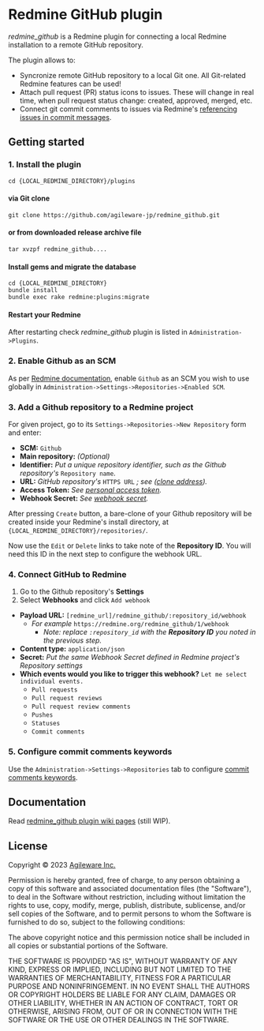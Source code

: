 # Redmine GitHub plugin

_redmine_github_ is a Redmine plugin for connecting a local Redmine installation to a remote GitHub repository.

The plugin allows to:

- Syncronize remote GitHub repository to a local Git one. All Git-related Redmine features can be used!
- Attach pull request (PR) status icons to issues. These will change in real time, when pull request status change: created, approved, merged, etc.
- Connect git commit comments to issues via Redmine's [referencing issues in commit messages](https://www.redmine.org/projects/redmine/wiki/RedmineSettings#Referencing-issues-in-commit-messages).

## Getting started

### 1. Install the plugin

```shell
cd {LOCAL_REDMINE_DIRECTORY}/plugins
```


#### via Git clone

```shell
git clone https://github.com/agileware-jp/redmine_github.git
```

#### or from downloaded release archive file

```shell
tar xvzpf redmine_github....
```

#### Install gems and migrate the database

```shell
cd {LOCAL_REDMINE_DIRECTORY}
bundle install
bundle exec rake redmine:plugins:migrate
```

#### Restart your Redmine

After restarting check _redmine_github_ plugin is listed in `Administration->Plugins`.

### 2. Enable Github as an SCM

As per [Redmine documentation](https://www.redmine.org/projects/redmine/wiki/RedmineRepositories), enable `Github` as an SCM you wish to use globally in `Administration->Settings->Repositories->Enabled SCM`.

### 3. Add a Github repository to a Redmine project

For given project, go to its `Settings->Repositories->New Repository` form and enter:

- **SCM:** `Github`
- **Main repository:** *(Optional)*
- **Identifier:** *Put a unique repository identifier, such as the Github repository's* `Repository name`.
- **URL:** *GitHub repository's* `HTTPS URL` *; see ([clone address](https://docs.github.com/en/get-started/getting-started-with-git/about-remote-repositories#about-remote-repositories)).*
- **Access Token:** *See [personal access token](https://help.github.com/en/articles/creating-a-personal-access-token-for-the-command-line).*
- **Webhook Secret:** *See [webhook secret](https://developer.github.com/webhooks/securing/).*

After pressing `Create` button, a bare-clone of your Github repository will be created inside your Redmine's install directory, at `{LOCAL_REDMINE_DIRECTORY}/repositories/`.

Now use the `Edit` or `Delete` links to take note of the **Repository ID**. You will need this ID in the next step to configure the webhook URL.

### 4. Connect GitHub to Redmine

1. Go to the Github repository's **Settings**
2. Select **Webhooks** and click `Add webhook`

- **Payload URL:** `[redmine_url]/redmine_github/:repository_id/webhook`
  - *For example* `https://redmine.org/redmine_github/1/webhook`
    - *Note: replace `:repository_id` with the **Repository ID** you noted in the previous step.*
- **Content type:** `application/json`
- **Secret:** *Put the same Webhook Secret defined in Redmine project's Repository settings*
- **Which events would you like to trigger this webhook?** `Let me select individual events.`
  - `Pull requests`
  - `Pull request reviews`
  - `Pull request review comments`
  - `Pushes`
  - `Statuses`
  - `Commit comments`

### 5. Configure commit comments keywords

Use the `Administration->Settings->Repositories` tab to configure [commit comments keywords](https://www.redmine.org/projects/redmine/wiki/RedmineSettings#Referencing-issues-in-commit-messages).

## Documentation

Read [redmine_github plugin wiki pages](https://github.com/agileware-jp/redmine_github/wiki) (still WIP).

## License

Copyright &copy; 2023 [Agileware Inc.](http://agileware.jp)

Permission is hereby granted, free of charge, to any person obtaining a copy of this software and associated documentation files (the "Software"), to deal in the Software without restriction, including without limitation the rights to use, copy, modify, merge, publish, distribute, sublicense, and/or sell copies of the Software, and to permit persons to whom the Software is furnished to do so, subject to the following conditions:

The above copyright notice and this permission notice shall be included in all copies or substantial portions of the Software.

THE SOFTWARE IS PROVIDED "AS IS", WITHOUT WARRANTY OF ANY KIND, EXPRESS OR IMPLIED, INCLUDING BUT NOT LIMITED TO THE WARRANTIES OF MERCHANTABILITY, FITNESS FOR A PARTICULAR PURPOSE AND NONINFRINGEMENT. IN NO EVENT SHALL THE AUTHORS OR COPYRIGHT HOLDERS BE LIABLE FOR ANY CLAIM, DAMAGES OR OTHER LIABILITY, WHETHER IN AN ACTION OF CONTRACT, TORT OR OTHERWISE, ARISING FROM, OUT OF OR IN CONNECTION WITH THE SOFTWARE OR THE USE OR OTHER DEALINGS IN THE SOFTWARE.
